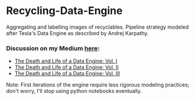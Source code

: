 # Recycling-Data-Engine
Aggregating and labelling images of recyclables. Pipeline strategy modeled after Tesla's Data Engine as described by Andrej Karpathy.

### Discussion on my Medium [here](https://aqbewtra.medium.com/):
* [The Death and Life of a Data Engine: Vol. I](https://aqbewtra.medium.com/the-death-and-life-of-a-data-engine-volume-i-51fa7fe60ec5)
* [The Death and Life of a Data Engine: Vol. II](https://aqbewtra.medium.com/the-death-and-life-of-a-data-engine-vol-ii-3339ee1166fb)
* [The Death and Life of a Data Engine: Vol. III](https://aqbewtra.medium.com/the-death-and-life-of-a-data-engine-vol-iii-924cf767ec4c)


Note: First iterations of the engine require less rigorous modeling practices; don't worry, I'll stop using python notebooks eventually.
